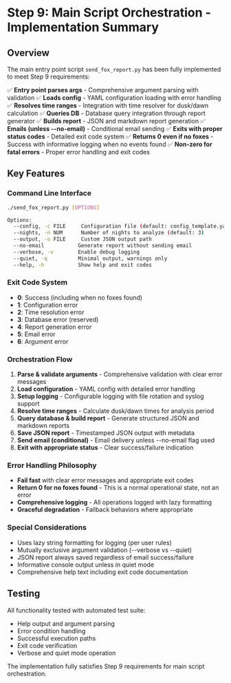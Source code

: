 # Step 9: Main Script Orchestration - Implementation Summary

## Overview
The main entry point script `send_fox_report.py` has been fully implemented to meet Step 9 requirements:

✅ **Entry point parses args** - Comprehensive argument parsing with validation
✅ **Loads config** - YAML configuration loading with error handling  
✅ **Resolves time ranges** - Integration with time resolver for dusk/dawn calculation
✅ **Queries DB** - Database query integration through report generator
✅ **Builds report** - JSON and markdown report generation
✅ **Emails (unless --no-email)** - Conditional email sending
✅ **Exits with proper status codes** - Detailed exit code system
✅ **Returns 0 even if no foxes** - Success with informative logging when no events found
✅ **Non-zero for fatal errors** - Proper error handling and exit codes

## Key Features

### Command Line Interface
```bash
./send_fox_report.py [OPTIONS]

Options:
  --config, -c FILE     Configuration file (default: config_template.yaml)
  --nights, -n NUM      Number of nights to analyze (default: 3)
  --output, -o FILE     Custom JSON output path
  --no-email           Generate report without sending email
  --verbose, -v        Enable debug logging
  --quiet, -q          Minimal output, warnings only
  --help, -h           Show help and exit codes
```

### Exit Code System
- **0**: Success (including when no foxes found)
- **1**: Configuration error
- **2**: Time resolution error  
- **3**: Database error (reserved)
- **4**: Report generation error
- **5**: Email error
- **6**: Argument error

### Orchestration Flow
1. **Parse & validate arguments** - Comprehensive validation with clear error messages
2. **Load configuration** - YAML config with detailed error handling
3. **Setup logging** - Configurable logging with file rotation and syslog support
4. **Resolve time ranges** - Calculate dusk/dawn times for analysis period
5. **Query database & build report** - Generate structured JSON and markdown reports
6. **Save JSON report** - Timestamped JSON output with metadata
7. **Send email (conditional)** - Email delivery unless --no-email flag used
8. **Exit with appropriate status** - Clear success/failure indication

### Error Handling Philosophy
- **Fail fast** with clear error messages and appropriate exit codes
- **Return 0 for no foxes found** - This is a normal operational state, not an error
- **Comprehensive logging** - All operations logged with lazy formatting
- **Graceful degradation** - Fallback behaviors where appropriate

### Special Considerations
- Uses lazy string formatting for logging (per user rules)
- Mutually exclusive argument validation (--verbose vs --quiet)
- JSON report always saved regardless of email success/failure
- Informative console output unless in quiet mode
- Comprehensive help text including exit code documentation

## Testing
All functionality tested with automated test suite:
- Help output and argument parsing
- Error condition handling
- Successful execution paths
- Exit code verification
- Verbose and quiet mode operation

The implementation fully satisfies Step 9 requirements for main script orchestration.
